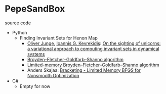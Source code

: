 # PepeSandBox
source code
* Python
  * Finding Invariant Sets for Henon Map
    * [Oliver Junge](https://www-m3.ma.tum.de/Allgemeines/OliverJunge), [Ioannis G. Kevrekidis](http://www.princeton.edu/cbe/people/faculty/kevrekidis/): [On the sighting of unicorns: a variational approach to computing invariant sets in dynamical systems](https://arxiv.org/abs/1610.04843)
    * [Broyden–Fletcher–Goldfarb–Shanno algorithm](https://en.wikipedia.org/wiki/Broyden%E2%80%93Fletcher%E2%80%93Goldfarb%E2%80%93Shanno_algorithm)
    * [Limited-memory Broyden–Fletcher–Goldfarb–Shanno algorithm](https://en.wikipedia.org/wiki/Limited-memory_BFGS)
    * Anders Skajaa: [Bracketing - Limited Memory BFGS for Nonsmooth Optimization](http://cs.nyu.edu/overton/mstheses/skajaa/msthesis.pdf)
* C#
  * Empty for now
